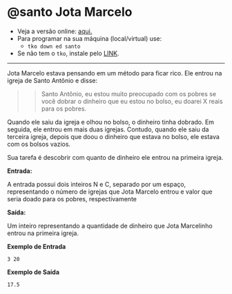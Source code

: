 # @santo Jota Marcelo

- Veja a versão online: [aqui.](https://github.com/qxcodeed/arcade/blob/master/base/santo/Readme.md)
- Para programar na sua máquina (local/virtual) use:
  - `tko down ed santo`
- Se não tem o `tko`, instale pelo [LINK](https://github.com/senapk/tko#tko).

---

Jota Marcelo estava pensando em um método para ficar rico. Ele entrou na igreja de Santo Antônio e disse: 


>>Santo Antônio, eu estou muito preocupado com os pobres se você dobrar o dinheiro que eu estou no bolso, eu doarei X reais para os pobres.

Quando ele saiu da igreja e olhou no bolso, o dinheiro tinha dobrado. Em seguida, ele entrou em mais duas igrejas. Contudo, quando ele saiu da terceira igreja, depois que doou o dinheiro que estava no bolso, ele estava com os bolsos vazios.

Sua tarefa é descobrir com quanto de dinheiro ele entrou na primeira igreja.



**Entrada:** 

A entrada possui dois inteiros N e C, separado por um espaço, representando o número de igrejas que Jota Marcelo entrou e valor que seria doado para os pobres, respectivamente


**Saída:** 

Um inteiro representando a quantidade de dinheiro que Jota Marcelinho entrou na primeira igreja.


**Exemplo de Entrada**

```
3 20
```


**Exemplo de Saída**

```
17.5
```


